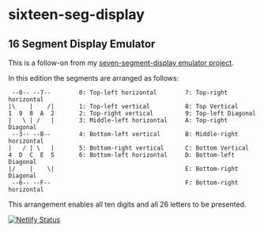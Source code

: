 # sixteen-seg-display
16 Segment Display Emulator
---
This is a follow-on from my [seven-segment-display emulator project](https://github.com/TracyGJG/seven-seg-display/blob/master/README.md).

In this edition the segments are arranged as follows:

     --0-- --7--        0: Top-left horizontal        7: Top-right horizontal
    |\    |    /|       1: Top-left vertical          8: Top Vertical
    1  9  8  A  2       2: Top-right vertical         9: Top-left Diagonal
    |   \ | /   |       3: Middle-left horizontal     A: Top-right Diagonal
     --3-- --B--        4: Bottom-left vertical       B: Middle-right horizontal
    |   / | \   |       5: Bottom-right vertical      C: Bottom Vertical
    4  D  C  E  5       6: Bottom-left horizontal     D: Bottom-left Diagonal
    |/    |    \|                                     E: Bottom-right Diagonal
     --6-- --F--                                      F: Bottom-right horizontal

This arrangement enables all ten digits and all 26 letters to be presented.

[![Netlify Status](https://api.netlify.com/api/v1/badges/3453fa36-4b33-46fa-a86e-e7e8fc3d4caa/deploy-status)](https://app.netlify.com/sites/sixteen-segment-display-emulator/deploys)
